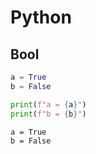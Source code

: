 # Python

## Bool

```python
a = True
b = False

print(f"a = {a}")
print(f"b = {b}")
```

```
a = True
b = False
```